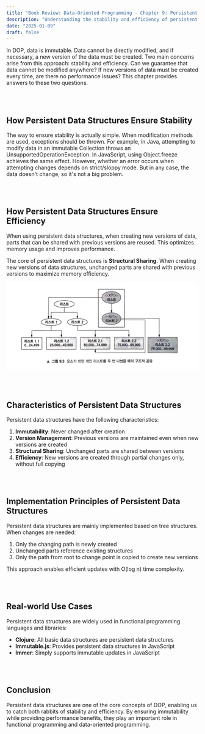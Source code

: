 ```yaml
---
title: "Book Review: Data-Oriented Programming - Chapter 9: Persistent Data Structures"
description: "Understanding the stability and efficiency of persistent data structures that ensure data immutability in DOP"
date: "2025-01-09"
draft: false
---
```


In DOP, data is immutable. Data cannot be directly modified, and if necessary, a new version of the data must be created. Two main concerns arise from this approach: stability and efficiency. Can we guarantee that data cannot be modified anywhere? If new versions of data must be created every time, are there no performance issues? This chapter provides answers to these two questions.

<br></br>

## How Persistent Data Structures Ensure Stability

The way to ensure stability is actually simple. When modification methods are used, exceptions should be thrown. For example, in Java, attempting to modify data in an immutable Collection throws an UnsupportedOperationException. In JavaScript, using Object.freeze achieves the same effect. However, whether an error occurs when attempting changes depends on strict/sloppy mode. But in any case, the data doesn't change, so it's not a big problem.

<br></br>

## How Persistent Data Structures Ensure Efficiency

When using persistent data structures, when creating new versions of data, parts that can be shared with previous versions are reused. This optimizes memory usage and improves performance.

The core of persistent data structures is **Structural Sharing**. When creating new versions of data structures, unchanged parts are shared with previous versions to maximize memory efficiency.

![Conceptual diagram of structural sharing in persistent data structures](./diagram-1.webp)

<br></br>

## Characteristics of Persistent Data Structures

Persistent data structures have the following characteristics:

1. **Immutability**: Never changed after creation
2. **Version Management**: Previous versions are maintained even when new versions are created
3. **Structural Sharing**: Unchanged parts are shared between versions
4. **Efficiency**: New versions are created through partial changes only, without full copying

<br></br>

## Implementation Principles of Persistent Data Structures

Persistent data structures are mainly implemented based on tree structures. When changes are needed:

1. Only the changing path is newly created
2. Unchanged parts reference existing structures
3. Only the path from root to change point is copied to create new versions

This approach enables efficient updates with O(log n) time complexity.

<br></br>

## Real-world Use Cases

Persistent data structures are widely used in functional programming languages and libraries:

- **Clojure**: All basic data structures are persistent data structures
- **Immutable.js**: Provides persistent data structures in JavaScript
- **Immer**: Simply supports immutable updates in JavaScript

<br></br>

## Conclusion

Persistent data structures are one of the core concepts of DOP, enabling us to catch both rabbits of stability and efficiency. By ensuring immutability while providing performance benefits, they play an important role in functional programming and data-oriented programming.